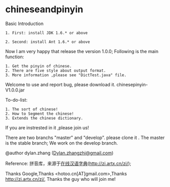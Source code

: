 chineseandpinyin
================

Basic Introduction

	1. First: install JDK 1.6.* or above
	
	2. Second: install Ant 1.6.* or above

Now I am very happy that release the version 1.0.0; Following is the main function:

	1. Get the pinyin of chinese.
	2. There are five style about output format.
	3. More information ,please see "DictTest.java" file.

Welcome to use and report bug, please download it. chinesepinyin-V1.0.0.jar
	
To-do-list:

	1. The sort of chinese!
	2. How to Segment the chinese!
	3. Extends the chinese dictionary.

If you are instrested in it ,please join us!

There are two branchs "master" and "develop". please clone it .
The master is the stable branch; 
We work on the develop branch. 

@author dylan.zhang (Dylan.zhangzhi@gmail.com)

Reference:
拼音库，来源于[在线汉语字典](http://zi.artx.cn/zi/)(http://zi.artx.cn/zi/);

Thanks Google,Thanks <hotoo.cn[AT]gmail.com>,Thanks http://zi.artx.cn/zi/, Thanks the guy who will join me!

